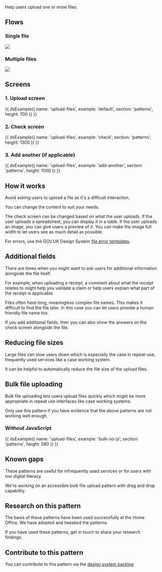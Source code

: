 Help users upload one or more files.

## Flows

### Single file

<img src="/public/images/patterns/upload-file-single.png">

### Multiple files

<img src="/public/images/patterns/upload-file-multiple.png">

## Screens

### 1. Upload screen

{{ dsExample({
  name: 'upload-files',
  example: 'default',
  section: 'patterns',
  height: 700
}) }}

### 2. Check screen

{{ dsExample({
  name: 'upload-files',
  example: 'check',
  section: 'patterns',
  height: 1300
}) }}

### 3. Add another (if applicable)

{{ dsExample({
  name: 'upload-files',
  example: 'add-another',
  section: 'patterns',
  height: 1000
}) }}

## How it works

Avoid asking users to upload a file as it's a difficult interaction.

You can change the content to suit your needs.

The check screen can be changed based on what the user uploads. If the user uploads a spreadsheet, you can display it in a table. If the user uploads an image, you can give users a preview of it. You can make the image full width to let users see as much detail as possible.

For errors, use the GOV.UK Design System [file error templates](https://design-system.service.gov.uk/components/file-upload/#error-messages).

## Additional fields

There are times when you might want to ask users for additional information alongside the file itself.

For example, when uploading a receipt, a comment about what the receipt relates to might help you validate a claim or help users explain what part of the receipt is applicable.

Files often have long, meaningless complex file names. This makes it difficult to find the file later. In this case you can let users provide a human friendly file name too.

If you add additional fields, then you can also show the answers on the check screen alongside the file.

## Reducing file sizes

Large files can slow users down which is especially the case in repeat-use, frequently used services like a case working system.

It can be helpful to automatically reduce the file size of the upload files.

## Bulk file uploading

Bulk file uploading lets users upload files quickly which might be more appropriate in repeat use interfaces like case working systems.

Only use this pattern if you have evidence that the above patterns are not working well enough.

### Without JavaScript

{{ dsExample({
  name: 'upload-files',
  example: 'bulk-no-js',
  section: 'patterns',
  height: 580
}) }}

## Known gaps

These patterns are useful for infrequently used services or for users with low digital literacy.

We're working on an accessible bulk file upload pattern with drag and drop capability.

## Research on this pattern

The basis of these patterns have been used successfully at the Home Office. We have adopted and tweaked the patterns.

If you have used these patterns, get in touch to share your research findings.

## Contribute to this pattern

You can contribute to this pattern via the [design system backlog](https://github.com/ministryofjustice/mojdt-design-system-backlog/)
